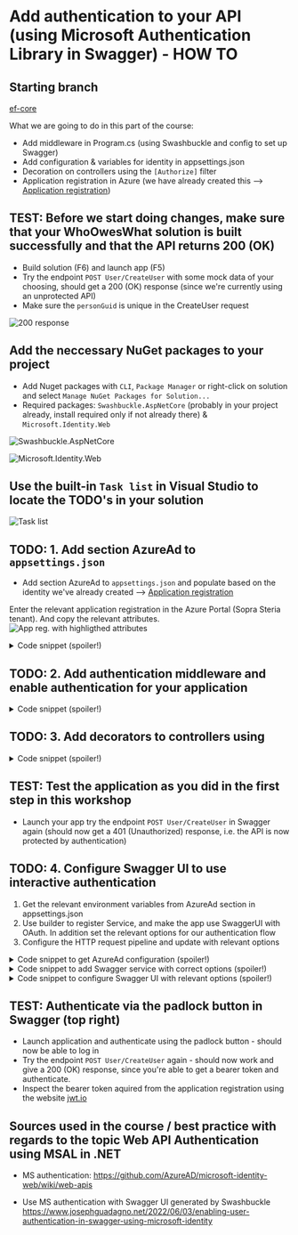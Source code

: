 # Add authentication to your API (using Microsoft Authentication Library in Swagger) - HOW TO

## Starting branch
[ef-core](https://github.com/sopra-steria-norge/WhoOwesWhat-Net48/tree/ef-core)


What we are going to do in this part of the course:
- Add middleware in Program.cs (using Swashbuckle and config to set up Swagger)
- Add configuration & variables for identity in appsettings.json
- Decoration on controllers using the `[Authorize]` filter
- Application registration in Azure (we have already created this --> [Application registration](https://portal.azure.com/#view/Microsoft_AAD_RegisteredApps/ApplicationMenuBlade/~/Overview/appId/a6e91cd7-badc-4ce3-8311-bf5d0ed39f3c/defaultBlade/Branding))

## TEST: Before we start doing changes, make sure that your WhoOwesWhat solution is built successfully and that the API returns 200 (OK)
- Build solution (F6) and launch app (F5)
- Try the endpoint `POST User/CreateUser` with some mock data of your choosing, should get a 200 (OK) response (since we're currently using an unprotected API)
- Make sure the `personGuid` is unique in the CreateUser request

![200 response](https://github.com/sopra-steria-norge/cloud-akademiet-course-files/blob/main/images/auth-images/200_ok_response_CreateUser.png)

## Add the neccessary NuGet packages to your project
- Add Nuget packages with `CLI`, `Package Manager` or right-click on solution and select `Manage NuGet Packages for Solution...`
- Required packages: `Swashbuckle.AspNetCore` (probably in your project already, install required only if not already there) & `Microsoft.Identity.Web`

![Swashbuckle.AspNetCore](https://github.com/sopra-steria-norge/cloud-akademiet-course-files/blob/main/images/auth-images/install_nuget_Swashbuckle.AspNetCore.png)

![Microsoft.Identity.Web](https://github.com/sopra-steria-norge/cloud-akademiet-course-files/blob/main/images/auth-images/install_nuget_Microsoft.Identity.Web.png)

## Use the built-in `Task list` in Visual Studio to locate the TODO's in your solution
![Task list](https://github.com/sopra-steria-norge/cloud-akademiet-course-files/blob/main/images/ef-core-migration-images/task-list.png)

## TODO: 1. Add section AzureAd to `appsettings.json`
- Add section AzureAd to `appsettings.json` and populate based on the identity we've already created --> [Application registration](https://portal.azure.com/#view/Microsoft_AAD_RegisteredApps/ApplicationMenuBlade/~/Overview/appId/a6e91cd7-badc-4ce3-8311-bf5d0ed39f3c/defaultBlade/Branding)

Enter the relevant application registration in the Azure Portal (Sopra Steria tenant). And copy the relevant attributes.
![App reg. with highligthed attributes](https://github.com/sopra-steria-norge/cloud-akademiet-course-files/blob/main/images/auth-images/app_reg_whooweswhat.png)

<details>
  <summary> Code snippet (spoiler!) </summary>
	
```csharp
"AzureAd":{
 "Instance": "https://login.microsoftonline.com/",
 "ClientId": "", // Use the Application ID URI
 "Audience": "", // Same as ClientId in this case
 "TenantId": ""
}
```
</details>

## TODO: 2. Add authentication middleware and enable authentication for your application
<details>
  <summary> Code snippet (spoiler!) </summary>

In Program.cs add the following lines of code.
```csharp
builder.Services.AddMicrosoftIdentityWebApiAuthentication(builder.Configuration);

app.UseAuthentication();
```
</details>

 ## TODO: 3. Add decorators to controllers using
<details>
  <summary> Code snippet (spoiler!) </summary>

In FriendrequestController.cs and UserController.cs add authorization filters on the top of each controller to protect all endpoints.
```csharp
[Authorize]
```
</details>

## TEST: Test the application as you did in the first step in this workshop
- Launch your app try the endpoint `POST User/CreateUser` in Swagger again (should now get a 401 (Unauthorized) response, i.e. the API is now protected by authentication)

 ## TODO: 4. Configure Swagger UI to use interactive authentication
 1. Get the relevant environment variables from AzureAd section in appsettings.json
 2. Use builder to register Service, and make the app use SwaggerUI with OAuth. In addition set the relevant options for our authentication flow
 3. Configure the HTTP request pipeline and update with relevant options

<details>
  <summary> Code snippet to get AzureAd configuration (spoiler!) </summary>

```csharp
var azureAdSection = builder.Configuration.GetSection("AzureAd");
var tenantId = azureAdSection.GetValue<string>("TenantId");
var instance = azureAdSection.GetValue<string>("Instance");
var clientId = azureAdSection.GetValue<string>("ClientId");
```
</details>

<details>
  <summary> Code snippet to add Swagger service with correct options (spoiler!) </summary>

```csharp
builder.Services.AddSwaggerGen(options =>
{
    // Add this to avoid errors in the Swagger UI
    // https://github.com/swagger-api/swagger-ui/issues/7911
    options.CustomSchemaIds(s => s.FullName?.Replace("+", "."));

    // Enabled OAuth security in Swagger
    var msalBaseUrl = $"{instance}/{tenantId}/oauth2/v2.0";
    options.AddSecurityRequirement(new OpenApiSecurityRequirement() 
    {
        {
            new OpenApiSecurityScheme {
                Reference = new OpenApiReference {
                    Type = ReferenceType.SecurityScheme,
                    Id = "oauth2"
                },
                Scheme = "oauth2",
                Name = "oauth2",
                In = ParameterLocation.Header
            },
            new List <string> ()
        }
    });
    options.AddSecurityDefinition("oauth2", new OpenApiSecurityScheme
    {
        Type = SecuritySchemeType.OAuth2,
        Flows = new OpenApiOAuthFlows
        {
            Implicit = new OpenApiOAuthFlow()
            {
                AuthorizationUrl = new Uri($"{msalBaseUrl}/authorize"),
                TokenUrl = new Uri($"{msalBaseUrl}/token"),
                Scopes = new Dictionary<string, string>
	        {
	            { $"{clientId}/user_impersonation", "Access application on user behalf" }
	        }
            }
        }
    });
});
```
</details>

<details>
  <summary> Code snippet to configure Swagger UI with relevant options (spoiler!) </summary>
	
```csharp
if (app.Environment.IsDevelopment())
{
    app.UseSwagger();
    app.UseSwaggerUI(options =>
    {
	options.OAuthAppName("WhoOwesWhat");
	options.OAuthClientId(clientId);
	options.OAuthUseBasicAuthenticationWithAccessCodeGrant();
    });
}
```
</details>

## TEST: Authenticate via the padlock button in Swagger (top right)
- Launch application and authenticate using the padlock button - should now be able to log in
- Try the endpoint `POST User/CreateUser` again - should now work and give a 200 (OK) response, since you're able to get a bearer token and authenticate.
- Inspect the bearer token aquired from the application registration using the website [jwt.io](https://jwt.io/)

## Sources used in the course / best practice with regards to the topic Web API Authentication using MSAL in .NET

- MS authentication:
https://github.com/AzureAD/microsoft-identity-web/wiki/web-apis
 
- Use MS authentication with Swagger UI generated by Swashbuckle
https://www.josephguadagno.net/2022/06/03/enabling-user-authentication-in-swagger-using-microsoft-identity
